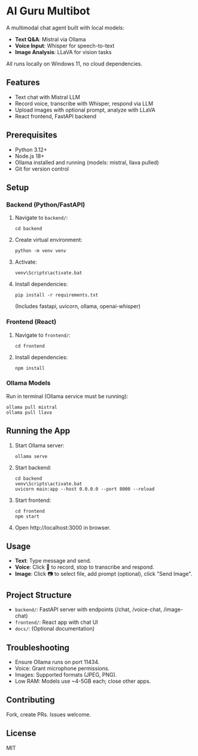 # AI Guru Multibot

A multimodal chat agent built with local models:
- **Text Q&A**: Mistral via Ollama
- **Voice Input**: Whisper for speech-to-text
- **Image Analysis**: LLaVA for vision tasks

All runs locally on Windows 11, no cloud dependencies.

## Features
- Text chat with Mistral LLM
- Record voice, transcribe with Whisper, respond via LLM
- Upload images with optional prompt, analyze with LLaVA
- React frontend, FastAPI backend

## Prerequisites
- Python 3.12+
- Node.js 18+
- Ollama installed and running (models: mistral, llava pulled)
- Git for version control

## Setup

### Backend (Python/FastAPI)
1. Navigate to `backend/`:
   ```
   cd backend
   ```
2. Create virtual environment:
   ```
   python -m venv venv
   ```
3. Activate:
   ```
   venv\Scripts\activate.bat
   ```
4. Install dependencies:
   ```
   pip install -r requirements.txt
   ```
   (Includes fastapi, uvicorn, ollama, openai-whisper)

### Frontend (React)
1. Navigate to `frontend/`:
   ```
   cd frontend
   ```
2. Install dependencies:
   ```
   npm install
   ```

### Ollama Models
Run in terminal (Ollama service must be running):
```
ollama pull mistral
ollama pull llava
```

## Running the App

1. Start Ollama server:
   ```
   ollama serve
   ```
2. Start backend:
   ```
   cd backend
   venv\Scripts\activate.bat
   uvicorn main:app --host 0.0.0.0 --port 8000 --reload
   ```
3. Start frontend:
   ```
   cd frontend
   npm start
   ```
4. Open http://localhost:3000 in browser.

## Usage
- **Text**: Type message and send.
- **Voice**: Click 🎤 to record, stop to transcribe and respond.
- **Image**: Click 📷 to select file, add prompt (optional), click "Send Image".

## Project Structure
- `backend/`: FastAPI server with endpoints (/chat, /voice-chat, /image-chat)
- `frontend/`: React app with chat UI
- `docs/`: (Optional documentation)

## Troubleshooting
- Ensure Ollama runs on port 11434.
- Voice: Grant microphone permissions.
- Images: Supported formats (JPEG, PNG).
- Low RAM: Models use ~4-5GB each; close other apps.

## Contributing
Fork, create PRs. Issues welcome.

## License
MIT